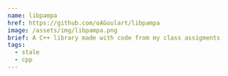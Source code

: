 ```yaml
---
name: libpampa
href: https://github.com/oAGoulart/libpampa
image: /assets/img/libpampa.png
brief: A C++ library made with code from my class assigments
tags:
  - stale
  - cpp
---
```


